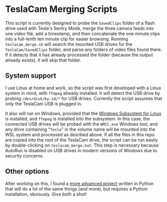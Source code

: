 # TeslaCam Merging Scripts

This script is currently designed to probe the `SavedClips` folder of a
flash drive used with Tesla's Sentry Mode, merge the three camera feeds
into one video file, add a timestamp, and then concatenate the one minute
clips into a full-lenth ten minute clip for easier browsing.
Running `teslacam_merge.sh` will search the mounted USB drives for the
`TeslaCam/SavedClips` folder, and parse any folders of video files found
there. If it detects that it has already processed the folder (because
the output already exists), it will skip that folder.

## System support

I use Linux at home and work, so the script was first developed with a Linux
system in mind, with `ffmpeg` already installed. It will detect the USB
drive by probing `/dev/disk/by-id/*` for USB drives. Currently the script
assumes that only the TeslaCam USB is plugged in.

It also will run on Windows, provided that the
[Windows Subsystem for Linux](https://docs.microsoft.com/en-us/windows/wsl/install-win10) is
installed, and `ffmpeg` is installed into the subsystem.
In this case, the connected USB drives will be probed with the `WMIC.exe`
Windows tool, and any drive containing "`Tesla`" in the volume name will
be mounted into the WSL system and processed as desribed above.
If all the files in this repo are copied into the root of the TeslaCam drive,
the script can be run easily by double-clicking on `teslacam_merge.bat`. This
step is necessary because AutoRun is disabled on USB drives in modern versions
of Windows due to security concerns.

## Other options

After working on this, I found a
[more advanced project](https://github.com/ehendrix23/tesla_dashcam) written
in Python that will do a lot of the same things (and more), but requires a Python
installation, obviously. Give both a shot!

